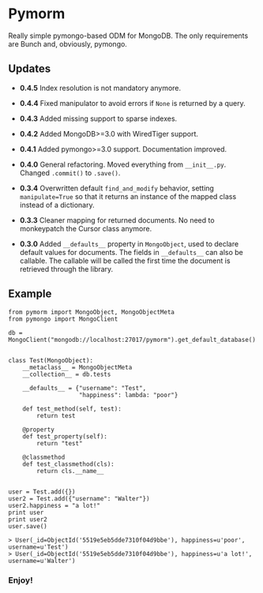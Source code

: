 # Pymorm
Really simple pymongo-based ODM for MongoDB. The only requirements are Bunch and, obviously, pymongo.

## Updates

 * **0.4.5**   Index resolution is not mandatory anymore.
 
 * **0.4.4**   Fixed manipulator to avoid errors if `None` is returned by a query.
 
 * **0.4.3**   Added missing support to sparse indexes.
 
 * **0.4.2**   Added MongoDB>=3.0 with WiredTiger support.
 
 * **0.4.1**   Added pymongo>=3.0 support. Documentation improved.
 
 * **0.4.0**   General refactoring. Moved everything from `__init__.py`. Changed `.commit()` to `.save()`.
 
 * **0.3.4**   Overwritten default `find_and_modify` behavior, setting `manipulate=True` so that it returns an instance of
           the mapped class instead of a dictionary.
           
 * **0.3.3**   Cleaner mapping for returned documents. No need to monkeypatch the Cursor class anymore.
 
 * **0.3.0**   Added `__defaults__` property in `MongoObject`, used to declare default values for documents.
           The fields in `__defaults__` can also be callable. The callable will be called the first time the document is 
           retrieved through the library.
 

## Example

```
from pymorm import MongoObject, MongoObjectMeta
from pymongo import MongoClient

db = MongoClient("mongodb://localhost:27017/pymorm").get_default_database()


class Test(MongoObject):
    __metaclass__ = MongoObjectMeta
    __collection__ = db.tests

    __defaults__ = {"username": "Test",
                    "happiness": lambda: "poor"}

    def test_method(self, test):
        return test

    @property
    def test_property(self):
        return "test"

    @classmethod
    def test_classmethod(cls):
        return cls.__name__


user = Test.add({})
user2 = Test.add({"username": "Walter"})
user2.happiness = "a lot!"
print user
print user2
user.save()

> User(_id=ObjectId('5519e5eb5dde7310f04d9bbe'), happiness=u'poor', username=u'Test') 
> User(_id=ObjectId('5519e5eb5dde7310f04d9bbe'), happiness=u'a lot!', username=u'Walter') 

```

### Enjoy!
